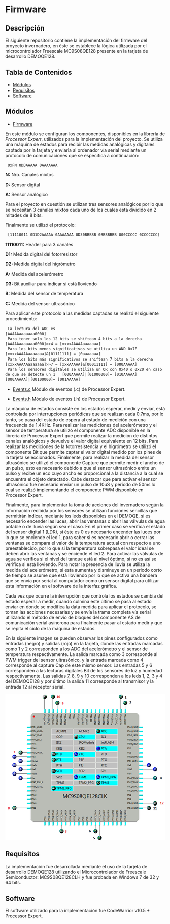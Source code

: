 # Firmware

## Descripción

El siguiente repositorio contiene la implementación del firmware del proyecto invernadero, en éste se establece la lógica utilizada por el microcontrolador Freescale MC9S08QE128 presente en la tarjeta de desarrollo DEMOQE128.

## Tabla de Contenidos
- [Módulos](#módulos)
- [Requisitos](#requisitos)
- [Software](#software)

## Módulos

- [Firmware](https://github.com/geraldinebc/greenhouse_project/blob/master/Firmware/Sources/ProcessorExpert.c)

En este módulo se configuran los componentes, disponibles en la librería de *Processor Expert*, utilizados para la implementación del proyecto. Se utiliza una máquina de estados para recibir las medidas analógicas y digitales captada por la tarjeta y enviarla al ordenador vía serial mediante un protocolo de comunicaciones que se especifica a continuación:

     0xFN 0DDAAAAA 0AAAAAAA

   **N:** Nro. Canales mixtos
   
   **D:** Sensor digital
   
   **A:** Sensor analógico
     
Para el proyecto en cuestión se utilizan tres sensores analógicos por lo que se necesitan 3 canales mixtos cada uno de los cuales está dividido en 2 mitades de 8 bits.
     
Finalmente se utilizó el protocolo:

     [11110011 0D1D2AAAAA 0AAAAAAA 0D30BBBBB 0BBBBBBB 000CCCCC 0CCCCCCC]
     
**11110011:** Header para 3 canales

**D1:** Medida digital del fotorresistor

**D2:** Medida digital del higrómetro

**A:** Medida del acelerómetro

**D3:** Bit auxiliar para indicar si está lloviendo

**B:** Medida del sensor de temperatura

**C:** Medida del sensor ultrasónico

Para aplicar este protocolo a las medidas captadas se realizó el siguiente procedimiento:

     La lectura del ADC es                                                                         [AAAAAaaaaaaa0000]
     Para tener solo los 12 bits se shiftean 4 bits a la derecha                                   [AAAAAaaaaaaa0000]>>4 = [xxxxAAAAAaaaaaaa]
     Para los bits menos significativos se utiliza un AND 0x7F                                     [xxxxAAAAAaaaaaaa]&[01111111] = [0aaaaaaa]
     Para los bits más significativos se shiftean 7 bits a la derecha                              [xxxxAAAAAaaaaaaa]>>7 = [xxxAAAAA]&[00011111] = [000AAAAA]
     Para los sensores digitales se utiliza un OR con 0x40 o 0x20 en caso de que se detecte un 1   [000AAAAA]|[01000000]= [010AAAAA]  [000AAAAA]|[00100000]= [001AAAAA]


- [Events.c](https://github.com/geraldinebc/greenhouse_project/blob/master/Firmware/Sources/Events.c) Módulo de eventos (.c) de Processor Expert.

- [Events.h](https://github.com/geraldinebc/greenhouse_project/blob/master/Firmware/Sources/Events.h) Módulo de eventos (.h) de Processor Expert.

La máquina de estados consiste en los estados esperar, medir y enviar, está controlada por interrupciones periódicas que se realizan cada 0.7ms, por lo tanto, se pasa del estado de espera al estado de medición con una frecuencia de 1.4KHz. Para realizar las mediciones del acelerómetro y el sensor de temperatura se utilizó el componente ADC disponible en la librería de Processor Expert que permite realizar la medición de distintos canales analógicos y devuelve el valor digital equivalente en 12 bits. Para realizar las mediciones de la fotorresistencia y el higrómetro se utilizó el componente Bit que permite captar el valor digital medido por los pines de la tarjeta seleccionados. Finalmente, para realizar la medida del sensor ultrasónico se utilizó el componente Capture que permite medir el ancho de un pulso, esto es necesario debido a que el sensor ultrasónico emite un pulso y recibe un eco cuyo ancho es proporcional a la distancia a la cual se encuentra el objeto detectado. Cabe destacar que para activar el sensor ultrasónico fue necesario enviar un pulso de 10uS y período de 50ms lo cual se realizó implementando el componente PWM disponible en Processor Expert.

Finalmente, para implementar la toma de acciones del invernadero según la información recibida por los sensores se utilizan funciones sencillas que permitirán indicar, mediante los leds disponibles en el DEMOQE, si es necesario encender las luces, abrir las ventanas o abrir las válvulas de agua potable o de lluvia según sea el caso. En el primer caso se verifica el estado del sensor digital 1 (LDR), si éste es 0 es necesario encender las luces por lo que se enciende el led 1, para saber si es necesario abrir o cerrar las ventanas se compara el valor de la temperatura actual con respecto a uno preestablecido, por lo que si la temperatura sobrepasa el valor ideal se deben abrir las ventanas y se enciende el led 2. Para activar las válvulas de agua se verifica si el nivel del tanque está al nivel óptimo, si no es así se verifica si está lloviendo. Para notar la presencia de lluvia se utiliza la medida del acelerómetro, si esta aumenta y disminuye en un periodo corto de tiempo se asume que está lloviendo por lo que se activa una bandera que se envía por serial al computador como un sensor digital para utilizar esta información en el software de la interfaz gráfica.

Cada vez que ocurre la interrupción que controla los estados se cambia del estado esperar a medir, cuando culmina este último se pasa al estado enviar en donde se modifica la data medida para aplicar el protocolo, se toman las acciones necesarias y se envía la trama completa vía serial utilizando el método de envío de bloques del componente AS de comunicación serial asíncrona para finalmente pasar al estado medir y que se repita el ciclo de la máquina de estados.

En la siguiente imagen se pueden observar los pines configurados como entradas (negro) y salidas (rojo) en la tarjeta, donde las entradas marcadas como 1 y 2 corresponden a los ADC del acelerómetro y el sensor de temperatura respectivamente. La salida marcada como 3 corresponde al PWM trigger del sensor ultrasónico, y la entrada marcada como 4 corresponde al capture Cap de este mismo sensor. Las entradas 5 y 6 corresponden a las lecturas digitales Bit de los sensores de luz y humedad respectivamente. Las salidas 7, 8, 9 y 10 corresponden a los leds 1, 2, 3 y 4 del DEMOQE128 y por último la salida 11 corresponde al transmisor y la entrada 12 al receptor serial.

![MC9S08QE128](https://github.com/geraldinebc/greenhouse_project/blob/master/Firmware/Imagen_MC9S08QE128.PNG)

## Requisitos

La implementación fue desarrollada mediante el uso de la tarjeta de desarrollo DEMOQE128 utilizando el Microcontrolador de Freescale Semiconductor: MC9S08QE128CLH y fue probada en Windows 7 de 32 y 64 bits.

## Software

El software utilizado para la implementación fue CodeWarrior v10.5 + Processor Expert.
